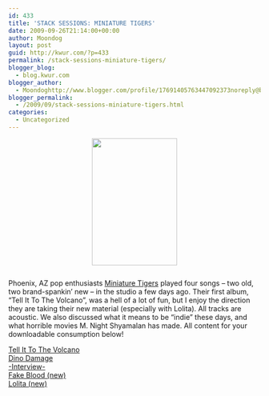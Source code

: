 ```yaml
---
id: 433
title: 'STACK SESSIONS: MINIATURE TIGERS'
date: 2009-09-26T21:14:00+00:00
author: Moondog
layout: post
guid: http://kwur.com/?p=433
permalink: /stack-sessions-miniature-tigers/
blogger_blog:
  - blog.kwur.com
blogger_author:
  - Moondoghttp://www.blogger.com/profile/17691405763447092373noreply@blogger.com
blogger_permalink:
  - /2009/09/stack-sessions-miniature-tigers.html
categories:
  - Uncategorized
---
```

<div class="pf-content">
  <p>
    <a onblur="try {parent.deselectBloggerImageGracefully();} catch(e) {}" href="http://www.kwur.com/blog/uploaded_images/m_b341a32c7359410c8830f77da804843a-790059.jpg"><img style="margin: 0px auto 10px; display: block; text-align: center; cursor: pointer; width: 170px; height: 254px;" src="http://www.kwur.com/blog/uploaded_images/m_b341a32c7359410c8830f77da804843a-790057.jpg" alt="" border="0" /></a><br />Phoenix, AZ pop enthusiasts <a href="http://www.myspace.com/miniaturetigers">Miniature Tigers</a> played four songs – two old, two brand-spankin’ new – in the studio a few days ago. Their first album, “Tell It To The Volcano”, was a hell of a lot of fun, but I enjoy the direction they are taking their new material (especially with Lolita). All tracks are acoustic. We also discussed what it means to be “indie” these days, and what horrible movies M. Night Shyamalan has made. All content for your downloadable consumption below!
  </p>
  
  <p>
    <a href="http://www.box.net/shared/p3mmjnmzab">Tell It To The Volcano</a><br /><a href="http://www.box.net/shared/ydy69bs315">Dino Damage</a><br /><a href="http://www.box.net/shared/p0n25n2ilo">-Interview-</a><br /><a href="http://www.box.net/shared/dpv9au5d18">Fake Blood (new)</a><br /><a href="http://www.box.net/shared/4xyzq9re0i">Lolita (new)</a>
  </p>
</div>